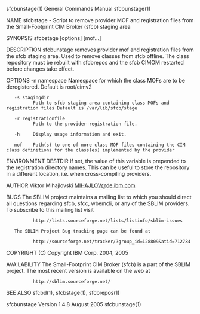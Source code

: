 
sfcbunstage(1)                                                                             General Commands Manual                                                                             sfcbunstage(1)



NAME
       sfcbstage - Script to remove provider MOF and registration files from the Small-Footprint CIM Broker (sfcb) staging area

SYNOPSIS
       sfcbstage [options] [mof...]

DESCRIPTION
       sfcbunstage  removes provider mof and registration files from the sfcb staging area.  Used to remove classes from sfcb offline. The class repository must be rebuilt with sfcbrepos and the sfcb CIMOM
       restarted before changes take effect.

OPTIONS
       -n namespace
              Namespace for which the class MOFs are to be deregistered.  Default is root/cimv2

       -s stagingdir
              Path to sfcb staging area containing class MOFs and registration files Default is /var/lib/sfcb/stage

       -r registrationfile
              Path to the provider registration file.

       -h     Display usage information and exit.

       mof    Path(s) to one of more class MOF files containing the CIM class definitions for the class(es) implemented by the provider

ENVIRONMENT
       DESTDIR
              If set, the value of this variable is prepended to the registration directory names. This can be useful to store the repository in a different location, i.e.  when cross-compiling providers.

AUTHOR
       Viktor Mihajlovski <MIHAJLOV@de.ibm.com>

BUGS
       The SBLIM project maintains a mailing list to which you should direct all questions regarding sfcb, sfcc, wbemcli, or any of the SBLIM providers.  To subscribe to this mailing list visit

              http://lists.sourceforge.net/lists/listinfo/sblim-issues

       The SBLIM Project Bug tracking page can be found at

              http://sourceforge.net/tracker/?group_id=128809&atid=712784

COPYRIGHT
       (C) Copyright IBM Corp. 2004, 2005

AVAILABILITY
       The Small-Footprint CIM Broker (sfcb) is a part of the SBLIM project.  The most recent version is available on the web at

              http://sblim.sourceforge.net/

SEE ALSO
       sfcbd(1), sfcbstage(1), sfcbrepos(1)



sfcbunstage Version 1.4.8                                                                        August 2005                                                                                   sfcbunstage(1)

